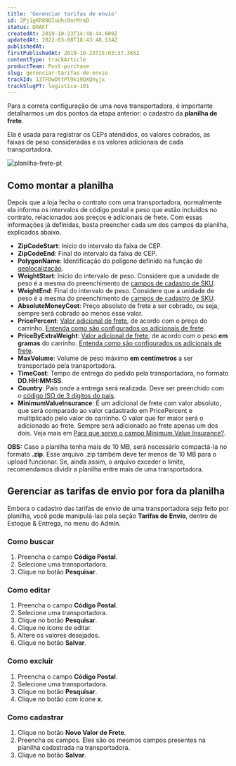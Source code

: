 ```yaml
---
title: 'Gerenciar tarifas de envio'
id: 2Pj1gKR80QIuUhc0orMraD
status: DRAFT
createdAt: 2019-10-23T14:48:44.609Z
updatedAt: 2022-03-08T18:43:48.534Z
publishedAt: 
firstPublishedAt: 2019-10-23T15:03:37.365Z
contentType: trackArticle
productTeam: Post-purchase
slug: gerenciar-tarifas-de-envio
trackId: 13TFDwDttPl9ki9OXQhyjx
trackSlugPT: logistica-101
---
```


Para a correta configuração de uma nova transportadora, é importante detalharmos um dos pontos da etapa anterior: o cadastro da __planilha de frete__.

Ela é usada para registrar os CEPs atendidos, os valores cobrados, as faixas de peso consideradas e os valores adicionais de cada transportadora.

![planilha-frete-pt](//images.ctfassets.net/alneenqid6w5/xwa6iEK6ekMSeLLEZhBZL/325dda4a071d57baaf8dd8e3299cec41/planilha-frete-pt.png)

## Como montar a planilha

Depois que a loja fecha o contrato com uma transportadora, normalmente ela informa os intervalos de código postal e peso que estão incluídos no contrato, relacionados aos preços e adicionais de frete. Com essas informações já definidas, basta preencher cada um dos campos da planilha, explicados abaixo.

- **ZipCodeStart**: Início do intervalo da faixa de CEP.
- **ZipCodeEnd**: Final do intervalo da faixa de CEP.
- **PolygonName**: Identificação do polígono definido na função de [geolocalização](/pt/tutorial/gerenciar-geolocalizacao).
- **WeightStart**: Início do intervalo de peso. Considere que a unidade de peso é a mesma do preenchimento de [campos de cadastro de SKU](https://help.vtex.com/pt/tutorial/campos-de-cadastro-de-sku--21DDItuEQc6mseiW8EakcY).
- **WeightEnd**: Final do intervalo de peso. Considere que a unidade de peso é a mesma do preenchimento de [campos de cadastro de SKU](https://help.vtex.com/pt/tutorial/campos-de-cadastro-de-sku--21DDItuEQc6mseiW8EakcY).
- **AbsoluteMoneyCost**: Preço absoluto de frete a ser cobrado, ou seja, sempre será cobrado ao menos esse valor.
- **PricePercent**: [Valor adicional de frete](https://help.vtex.com/pt/tutorial/como-funciona-o-adicional-de-frete), de acordo com o preço do carrinho. [Entenda como são configurados os adicionais de frete](https://help.vtex.com/pt/tutorial/como-configurar-o-adicional-no-frete).
- **PriceByExtraWeight**: [Valor adicional de frete](https://help.vtex.com/pt/tutorial/como-funciona-o-adicional-de-frete), de acordo com o peso **em gramas** do carrinho. [Entenda como são configurados os adicionais de frete](https://help.vtex.com/pt/tutorial/como-configurar-o-adicional-no-frete).
- **MaxVolume**: Volume de peso máximo **em centímetros** a ser transportado pela transportadora.
- **TimeCost**: Tempo de entrega do pedido pela transportadora, no formato __DD.HH:MM:SS__.
- **Country**: País onde a entrega será realizada. Deve ser preenchido com o [código ISO de 3 dígitos do país](https://countrycode.org/).
- **MinimumValueInsurance**: É um adicional de frete com valor absoluto, que será comparado ao valor cadastrado em PricePercent e multiplicado pelo valor do carrinho. O valor que for maior será o adicionado ao frete. Sempre será adicionado ao frete apenas um dos dois. Veja mais em [Para que serve o campo Minimum Value Insurance?](/pt/faq/para-que-serve-o-campo-na-tabela-de-frete-minimum-value-insurance).

<div class="alert alert-warning">
<strong>OBS:</strong> Caso a planilha tenha mais de 10 MB, será necessário compactá-la no formato <strong>.zip</strong>. Esse arquivo .zip também deve ter menos de 10 MB para o upload funcionar. Se, ainda assim, o arquivo exceder o limite, recomendamos dividir a planilha entre mais de uma transportadora.
</div>

## Gerenciar as tarifas de envio por fora da planilha

Embora o cadastro das tarifas de envio de uma transportadora seja feito por planilha, você pode manipulá-las pela seção __Tarifas de Envio__, dentro de Estoque & Entrega, no menu do Admin.

### Como buscar

1. Preencha o campo **Código Postal**.
2. Selecione uma transportadora.
3. Clique no botão **Pesquisar**.

### Como editar

1. Preencha o campo **Código Postal**.
2. Selecione uma transportadora.
3. Clique no botão **Pesquisar**.
4. Clique no ícone de editar.
5. Altere os valores desejados.
6. Clique no botão **Salvar**.

### Como excluir

1. Preencha o campo **Código Postal**.
2. Selecione uma transportadora.
3. Clique no botão **Pesquisar**.
4. Clique no botão com ícone **x**.

### Como cadastrar

1. Clique no botão **Novo Valor de Frete**.
2. Preencha os campos. Eles são os mesmos campos presentes na planilha cadastrada na transportadora.
3. Clique no botão **Salvar**.
